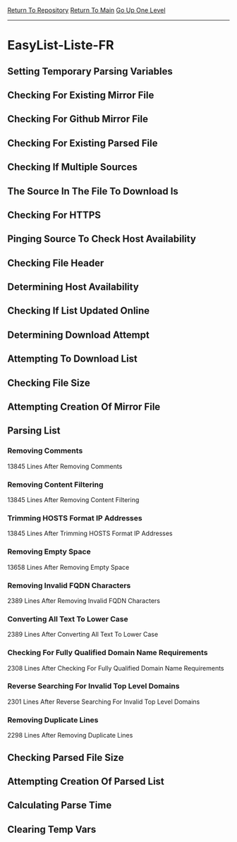[Return To Repository](https://github.com/deathbybandaid/piholeparser/)
[Return To Main](https://github.com/deathbybandaid/piholeparser/blob/master/RecentRunLogs/Mainlog.md)
[Go Up One Level](https://github.com/deathbybandaid/piholeparser/blob/master/RecentRunLogs/TopLevelScripts/30-Processing-External-Blacklists.md)
____________________________________
# EasyList-Liste-FR
## Setting Temporary Parsing Variables
## Checking For Existing Mirror File
## Checking For Github Mirror File
## Checking For Existing Parsed File
## Checking If Multiple Sources
## The Source In The File To Download Is
## Checking For HTTPS
## Pinging Source To Check Host Availability
## Checking File Header
## Determining Host Availability
## Checking If List Updated Online
## Determining Download Attempt
## Attempting To Download List
## Checking File Size
## Attempting Creation Of Mirror File
## Parsing List
### Removing Comments
13845 Lines After Removing Comments
### Removing Content Filtering
13845 Lines After Removing Content Filtering
### Trimming HOSTS Format IP Addresses
13845 Lines After Trimming HOSTS Format IP Addresses
### Removing Empty Space
13658 Lines After Removing Empty Space
### Removing Invalid FQDN Characters
2389 Lines After Removing Invalid FQDN Characters
### Converting All Text To Lower Case
2389 Lines After Converting All Text To Lower Case
### Checking For Fully Qualified Domain Name Requirements
2308 Lines After Checking For Fully Qualified Domain Name Requirements
### Reverse Searching For Invalid Top Level Domains
2301 Lines After Reverse Searching For Invalid Top Level Domains
### Removing Duplicate Lines
2298 Lines After Removing Duplicate Lines
## Checking Parsed File Size
## Attempting Creation Of Parsed List
## Calculating Parse Time
## Clearing Temp Vars
